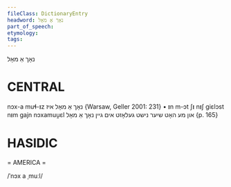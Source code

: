 ```yaml
---
fileClass: DictionaryEntry
headword: נאָך אַ מאָל
part_of_speech: 
etymology: 
tags: 
---
```

נאָך אַ מאָל

CENTRAL
========

nɔx-a muɬ-ᵻz נאָך אַ מאָל איז {Warsaw, Geller 2001: 231}
	•	ᵻn m-ɔt ʃᵻ nᵻʃ giɛlɔst nᵻm gajn nɔxamuu̯ɛl און מע האָט שיִער נישט געלאָזט אים גיין נאָך אַ מאָל {p. 165}

HASIDIC
=======
= AMERICA = 

/ˈnɔx a ˌmuːl/